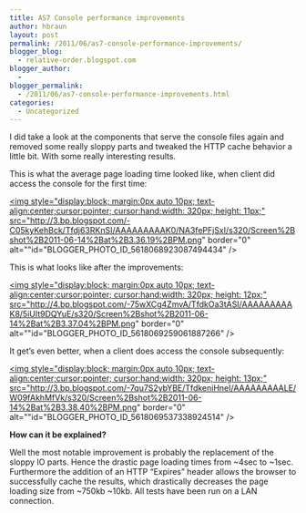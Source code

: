 ```yaml
---
title: AS7 Console performance improvements
author: hbraun
layout: post
permalink: /2011/06/as7-console-performance-improvements/
blogger_blog:
  - relative-order.blogspot.com
blogger_author:
  - 
blogger_permalink:
  - /2011/06/as7-console-performance-improvements.html
categories:
  - Uncategorized
---
```

I did take a look at the components that serve the console files again and removed some really sloppy parts and tweaked the HTTP cache behavior a little bit. With some really interesting results.

This is what the average page loading time looked like, when client did access the console for the first time:

<a onblur="try {parent.deselectBloggerImageGracefully();} catch(e) {}" href="http://3.bp.blogspot.com/-C05kyKehBck/Tfdj63RKnSI/AAAAAAAAAK0/NA3fePFjSxI/s1600/Screen%2Bshot%2B2011-06-14%2Bat%2B3.36.19%2BPM.png"><img style="display:block; margin:0px auto 10px; text-align:center;cursor:pointer; cursor:hand;width: 320px; height: 11px;" src="http://3.bp.blogspot.com/-C05kyKehBck/Tfdj63RKnSI/AAAAAAAAAK0/NA3fePFjSxI/s320/Screen%2Bshot%2B2011-06-14%2Bat%2B3.36.19%2BPM.png" border="0" alt=""id="BLOGGER_PHOTO_ID_5618068923087494434" /></a>

This is what looks like after the improvements:

<a onblur="try {parent.deselectBloggerImageGracefully();} catch(e) {}" href="http://4.bp.blogspot.com/-75wXCg4ZmvA/TfdkOa3tASI/AAAAAAAAAK8/5iUIt9DQYuE/s1600/Screen%2Bshot%2B2011-06-14%2Bat%2B3.37.04%2BPM.png"><img style="display:block; margin:0px auto 10px; text-align:center;cursor:pointer; cursor:hand;width: 320px; height: 12px;" src="http://4.bp.blogspot.com/-75wXCg4ZmvA/TfdkOa3tASI/AAAAAAAAAK8/5iUIt9DQYuE/s320/Screen%2Bshot%2B2011-06-14%2Bat%2B3.37.04%2BPM.png" border="0" alt=""id="BLOGGER_PHOTO_ID_5618069259061887266" /></a>

It get&#8217;s even better, when a client does access the console subsequently:

<a onblur="try {parent.deselectBloggerImageGracefully();} catch(e) {}" href="http://3.bp.blogspot.com/-7qu7S2ybYBE/TfdkeniHneI/AAAAAAAAALE/W09fAkhMfVk/s1600/Screen%2Bshot%2B2011-06-14%2Bat%2B3.38.40%2BPM.png"><img style="display:block; margin:0px auto 10px; text-align:center;cursor:pointer; cursor:hand;width: 320px; height: 13px;" src="http://3.bp.blogspot.com/-7qu7S2ybYBE/TfdkeniHneI/AAAAAAAAALE/W09fAkhMfVk/s320/Screen%2Bshot%2B2011-06-14%2Bat%2B3.38.40%2BPM.png" border="0" alt=""id="BLOGGER_PHOTO_ID_5618069537338924514" /></a>

<span style="font-weight:bold;"> How can it be explained?</span>

Well the most notable improvement is probably the replacement of the sloppy IO parts. Hence the drastic page loading times from ~4sec to ~1sec. Furthermore the addition of an HTTP &#8220;Expires&#8221; header allows the browser to successfully cache the results, which drastically decreases the page loading size from ~750kb ~10kb. All tests have been run on a LAN connection.